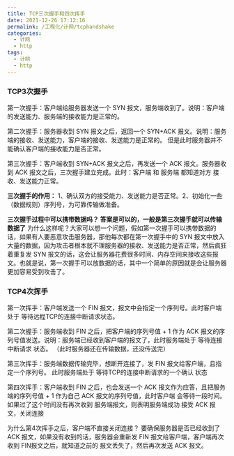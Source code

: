 ```yaml
---
title: TCP三次握手和四次挥手
date: 2021-12-26 17:12:16
permalink: /工程化/计网/tcphandshake
categories:
  - 计网
  - http
tags:
  - 计网
  - http
---
```


### TCP3次握手
第一次握手：客户端给服务器发送一个 SYN 报文，服务端收到了。说明：客户端的发送能力、服务端的接收能力是正常的。

第二次握手：服务器收到 SYN 报文之后，返回一个 SYN+ACK 报文。说明：服务端的接收、发送能力，客户端的接收、发送能力是正常的。 但是此时服务器并不能确认客户端的接收能力是否正常。

第三次握手：客户端收到 SYN+ACK 报文之后，再发送一个 ACK 报文。服务器收到 ACK 报文之后，三次握手建立完成。此时：客户端 和 服务端 都知道对方 接收、发送能力正常。

**三次握手的作用：**
1、确认双方的接受能力、发送能力是否正常。2、初始化一些（数据规则）序列号，为可靠传输做准备。

**三次握手过程中可以携带数据吗？ 答案是可以的，一般是第三次握手就可以传输数据了**
       为什么这样呢？大家可以想一个问题，假如第一次握手可以携带数据的话，如果有人要恶意攻击服务器，那他每次都在第一次握手中的 SYN 报文中放入大量的数据，因为攻击者根本就不理服务器的接收、发送能力是否正常，然后疯狂着重复发 SYN 报文的话，这会让服务器花费很多时间、内存空间来接收这些报文。也就是说，第一次握手可以放数据的话，其中一个简单的原因就是会让服务器更加容易受到攻击了。

### TCP4次挥手

第一次挥手：客户端发送一个 FIN 报文，报文中会指定一个序列号。此时客户端 处于 等待远程TCP的连接中断请求状态。

第二次握手：服务端收到 FIN 之后，把客户端的序列号值 + 1 作为 ACK 报文的序列号值发送。说明：服务端已经收到客户端的报文了，此时服务端处于 等待连接中断请求 状态。
（此时服务器还在传输数据，还没传送完）

第三次挥手：服务端数据传输完毕，想断开连接了，发 FIN 报文给客户端，且指定一个序列号。
此时服务端处于 等待TCP的连接中断请求的一个确认 状态

第四次挥手：客户端收到 FIN 之后，也会发送一个 ACK 报文作为应答，且把服务端的序列号值 + 1 作为自己 ACK 报文的序列号值，此时客户端  会等待一段时间。 如果过了这个时间没有再次收到 服务端报文，则表明服务端成功 接受 ACK 报文，关闭连接

为什么第4次挥手之后，客户端不直接关闭连接？
要确保服务器是否已经收到了 ACK 报文，如果没有收到的话，服务器会重新发 FIN 报文给客户端，客户端再次收到 FIN报文之后，就知道之前的 报文丢失了，然后再次发送 ACK 报文。

